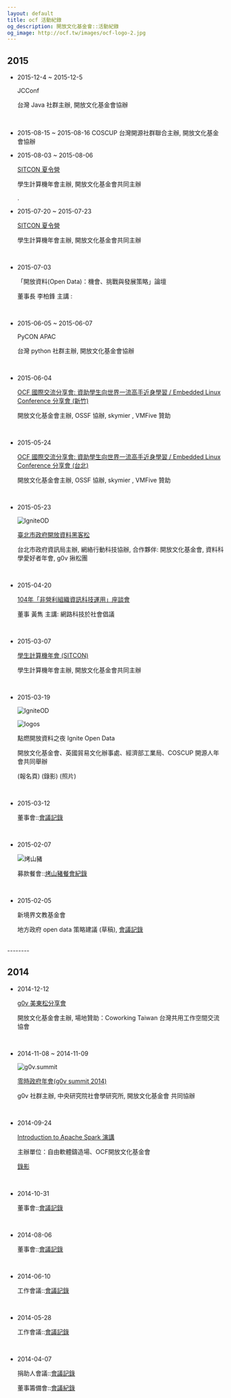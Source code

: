 ```yaml
---
layout: default
title: ocf 活動紀錄 
og_description: 開放文化基金會::活動紀錄 
og_image: http://ocf.tw/images/ocf-logo-2.jpg
---
```

## 2015

* 2015-12-4 ~ 2015-12-5 
    
    JCConf 
    
    台灣 Java 社群主辦, 開放文化基金會協辦

    <br>
    
* 2015-08-15 ~ 2015-08-16
    COSCUP
    台灣開源社群聯合主辦, 開放文化基金會協辦
    <br>

* 2015-08-03 ~ 2015-08-06
    
    [SITCON 夏令營](http://sitcon.camp/2015/)
    
    學生計算機年會主辦, 開放文化基金會共同主辦

    .
    
* 2015-07-20 ~ 2015-07-23
    
    [SITCON 夏令營](http://sitcon.camp/2015/) 
    
    學生計算機年會主辦, 開放文化基金會共同主辦
    
    <br>

* 2015-07-03
    
    「開放資料(Open Data)：機會、挑戰與發展策略」論壇
    
    董事長 李柏鋒 主講 : <TBD>

    <br>
    
* 2015-06-05 ~ 2015-06-07
   
    PyCON APAC 
    
    台灣 python 社群主辦, 開放文化基金會協辦

    <br>
    
* 2015-06-04 
    
    [OCF 國際交流分享會: 資助學生向世界一流高手近身學習 / Embedded Linux Conference 分享會 (新竹)](http://ocf.tw/events/elc2015/)
    
    開放文化基金會主辦, OSSF 協辦, skymier , VMFive 贊助

    <br>
    
* 2015-05-24 
    
    [OCF 國際交流分享會: 資助學生向世界一流高手近身學習 / Embedded Linux Conference 分享會 (台北)](http://ocf.tw/events/elc2015/)

    開放文化基金會主辦, OSSF 協辦, skymier , VMFive 贊助
    
    <br>
    
* 2015-05-23 
        
    ![IgniteOD](https://ocf.neticrm.tw/sites/ocf.neticrm.tw/files/u8/0505-hei_ke_song_huo_dong_-banner.jpg)
    
    [臺北市政府開放資料黑客松](http://hackathon.data.taipei/)
        
    台北市政府資訊局主辦, 網絡行動科技協辦, 合作夥伴: 開放文化基金會, 資料科學愛好者年會, g0v 揪松團
    
    <br>

* 2015-04-20 
        
    [104年「非營利組織資訊科技運用」座談會](http://apply.frontier.org.tw/2015/introduce.htm)
    
    董事 黃雋 主講: 網路科技於社會倡議

    <br>

* 2015-03-07 
        
    [學生計算機年會 (SITCON)](http://sitcon.org/2015/#/)
    
    學生計算機年會主辦, 開放文化基金會共同主辦

    <br>

* 2015-03-19 

    ![IgniteOD](https://lh3.googleusercontent.com/-zKkxBNsehQU/VRgnqAbTvXI/AAAAAAAAANI/toincSgLOi4/w816-h545-no/DSC_1841.JPG)
    
    ![logos](https://fbcdn-sphotos-b-a.akamaihd.net/hphotos-ak-xfp1/v/t1.0-9/11008067_1548953028713961_4503813259168192084_n.jpg?oh=a4b07d126f0a7943dbff341b7f589dc4&oe=55C09172&__gda__=1443249186_104899d8579fba4ebb2da10453a75d36)
    
    點燃開放資料之夜 Ignite Open Data
    
    開放文化基金會、英國貿易文化辦事處、經濟部工業局、COSCUP 開源人年會共同舉辦 
    
    (報名頁) (錄影) (照片)

    <br>

* 2015-03-12
    
    董事會::[會議記錄](https://drive.google.com/file/d/0B3LuzeRY0rWtM3ZsRGVCbTRKTVE/view?usp=sharing)
    
    <br>    

* 2015-02-07 
        
    ![烤山豬](https://fbcdn-sphotos-c-a.akamaihd.net/hphotos-ak-xpf1/v/t1.0-9/p720x720/10959591_10202326260596791_1631272429997435210_n.jpg?oh=7992318623be9937059606e4ff338742&oe=55C7477A&__gda__=1440098668_e8c4912d69bb45886df37ddb9b4d53b7)

    募款餐會::[烤山豬餐會紀錄](https://ocf-tw.hackpad.com/2015-02-07-Party--REAMH2Ulrbx)
    
    <br>
    
* 2015-02-05 
    
    新境界文教基金會
    
    地方政府 open data 策略建議 (草稿), [會議記錄](https://smartcity.hackpad.com/A.-Hackathon--VEDXba5WDu4) 

<br>
--------
<br>

## 2014
* 2014-12-12 
        
    [g0v 美東松分享會](http://ocftw.kktix.cc/events/1212ocf)
    
    開放文化基金會主辦, 場地贊助：Coworking Taiwan 台灣共用工作空間交流協會
    
    <br>

* 2014-11-08 ~ 2014-11-09
    
    ![g0v.summit](https://scontent-sjc.xx.fbcdn.net/hphotos-xpa1/t31.0-8/p720x720/10583067_793660514008570_2933450257237484784_o.png)
    
    [零時政府年會(g0v summit 2014)](http://summit.g0v.tw/zh-TW/)

    g0v 社群主辦, 中央研究院社會學研究所, 開放文化基金會 共同協辦
    
    <br>

* 2014-09-24 
        
    [Introduction to Apache Spark 演講](http://ocftw.kktix.cc/events/0924spark)

    主辦單位：自由軟體鑄造場、OCF開放文化基金會
    
    [錄影](https://www.youtube.com/watch?v=HV5UecjI4hI&feature=youtu.be&list=PLuW7NCGvKlyVGjKlW9w8oxDiQFMaJ0JZN)
    
    <br>

* 2014-10-31
    
    董事會::[會議記錄](https://docs.google.com/document/d/1HekMPpwwlDK0VKqd_Rj8QfOyMVJ84h5scfj8U-4tkvY/edit?usp=sharing)
    
    <br>


* 2014-08-06 
        
    董事會::[會議記錄](https://docs.google.com/document/d/1T0lR9Lcthqw1d2UOXBBEyOgDAA6b5JyGX-3p8aLcK8U/edit?usp=sharing)
    
    <br>


* 2014-06-10
    
    工作會議::[會議記錄](https://ocf-tw.hackpad.com/610-OCF--px6TtlvptWv)
    
    <br>

* 2014-05-28
    
    工作會議::[會議記錄](https://ocf-tw.hackpad.com/528-OCF--GXbbUNYBtuS)
    
    <br>

* 2014-04-07
    
    捐助人會議::[會議記錄](https://ocf-tw.hackpad.com/MYzSdIkHe0X)
    
    董事籌備會::[會議紀錄](https://ocf-tw.hackpad.com/hX7x0JLv1sb)
    
    <br>
<br>
<br>


